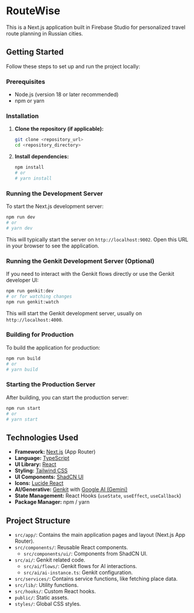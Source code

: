 # RouteWise

This is a Next.js application built in Firebase Studio for personalized travel route planning in Russian cities.

## Getting Started

Follow these steps to set up and run the project locally:

### Prerequisites

- Node.js (version 18 or later recommended)
- npm or yarn

### Installation

1.  **Clone the repository (if applicable):**
    ```bash
    git clone <repository_url>
    cd <repository_directory>
    ```

2.  **Install dependencies:**
    ```bash
    npm install
    # or
    # yarn install
    ```

### Running the Development Server

To start the Next.js development server:

```bash
npm run dev
# or
# yarn dev
```

This will typically start the server on `http://localhost:9002`. Open this URL in your browser to see the application.

### Running the Genkit Development Server (Optional)

If you need to interact with the Genkit flows directly or use the Genkit developer UI:

```bash
npm run genkit:dev
# or for watching changes
npm run genkit:watch
```

This will start the Genkit development server, usually on `http://localhost:4000`.

### Building for Production

To build the application for production:

```bash
npm run build
# or
# yarn build
```

### Starting the Production Server

After building, you can start the production server:

```bash
npm run start
# or
# yarn start
```

## Technologies Used

- **Framework:** [Next.js](https://nextjs.org/) (App Router)
- **Language:** [TypeScript](https://www.typescriptlang.org/)
- **UI Library:** [React](https://reactjs.org/)
- **Styling:** [Tailwind CSS](https://tailwindcss.com/)
- **UI Components:** [ShadCN UI](https://ui.shadcn.com/)
- **Icons:** [Lucide React](https://lucide.dev/)
- **AI/Generative:** [Genkit](https://firebase.google.com/docs/genkit) with [Google AI (Gemini)](https://ai.google.dev/)
- **State Management:** React Hooks (`useState`, `useEffect`, `useCallback`)
- **Package Manager:** npm / yarn

## Project Structure

- `src/app/`: Contains the main application pages and layout (Next.js App Router).
- `src/components/`: Reusable React components.
  - `src/components/ui/`: Components from ShadCN UI.
- `src/ai/`: Genkit related code.
  - `src/ai/flows/`: Genkit flows for AI interactions.
  - `src/ai/ai-instance.ts`: Genkit configuration.
- `src/services/`: Contains service functions, like fetching place data.
- `src/lib/`: Utility functions.
- `src/hooks/`: Custom React hooks.
- `public/`: Static assets.
- `styles/`: Global CSS styles.
```